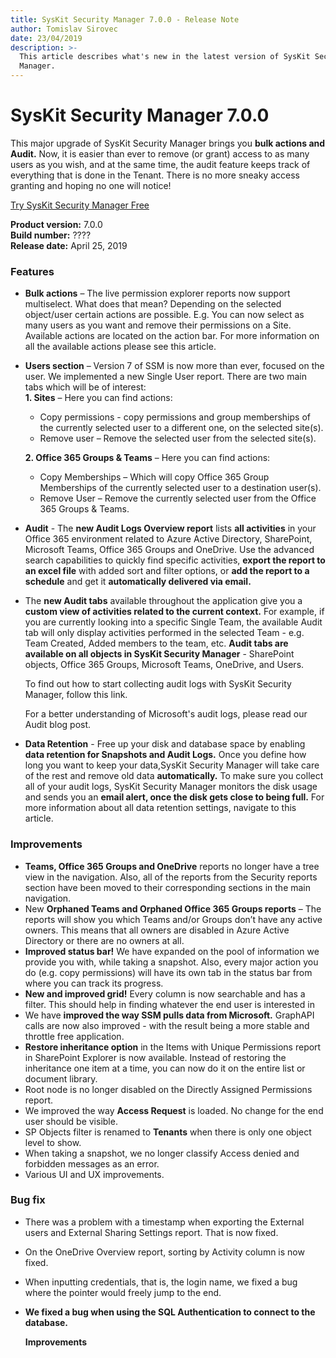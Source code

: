```yaml
---
title: SysKit Security Manager 7.0.0 - Release Note
author: Tomislav Sirovec
date: 23/04/2019
description: >-
  This article describes what's new in the latest version of SysKit Security
  Manager.
---
```


# SysKit Security Manager 7.0.0

This major upgrade of SysKit Security Manager brings you **bulk actions and Audit.** Now, it is easier than ever to remove \(or grant\) access to as many users as you wish, and at the same time, the audit feature keeps track of everything that is done in the Tenant. There is no more sneaky access granting and hoping no one will notice!

[Try SysKit Security Manager Free](https://www.syskit.com/products/security-manager/download/)

**Product version:** 7.0.0  
**Build number:** ????  
**Release date:** April 25, 2019

### Features

* **Bulk actions** – The live permission explorer reports now support multiselect. What does that mean? Depending on the selected object/user certain actions are possible. E.g. You can now select as many users as you want and remove their permissions on a Site. Available actions are located on the action bar. For more information on all the available actions please see this article.  
* **Users section** – Version 7 of SSM is now more than ever, focused on the user. We implemented a new Single User report. There are two main tabs which will be of interest:  
  **1. Sites** – Here you can find actions:

  * Copy permissions - copy permissions and group memberships of the currently selected user to a different one, on the selected site\(s\).                   
  * Remove user – Remove the selected user from the selected site\(s\).  

  **2. Office 365 Groups & Teams** – Here you can find actions:

  * Copy Memberships – Which will copy Office 365 Group Memberships of the currently selected user to a destination user\(s\). 
  * Remove User – Remove the currently selected user from the Office 365 Groups & Teams. 

* **Audit** - The **new Audit Logs Overview report** lists **all activities** in your Office 365 environment related to Azure Active Directory, SharePoint, Microsoft Teams, Office 365 Groups and OneDrive. Use the advanced search capabilities to quickly find specific activities, **export the report to an excel file** with added sort and filter options, or **add the report to a schedule** and get it **automatically delivered via email.**
* The **new Audit tabs** available throughout the application give you a **custom view of activities related to the current context.** For example, if you are currently looking into a specific Single Team, the available Audit tab will only display activities performed in the selected Team - e.g. Team Created, Added members to the team, etc. **Audit tabs are available on all objects in SysKit Security Manager** - SharePoint objects, Office 365 Groups, Microsoft Teams, OneDrive, and Users.

  To find out how to start collecting audit logs with SysKit Security Manager, follow this link.

  For a better understanding of Microsoft's audit logs, please read our Audit blog post.

* **Data Retention** - Free up your disk and database space by enabling **data retention for Snapshots and Audit Logs.** Once you define how long you want to keep your data,SysKit Security Manager will take care of the rest and remove old data **automatically.** To make sure you collect all of your audit logs, SysKit Security Manager monitors the disk usage and sends you an **email alert, once the disk gets close to being full.** For more information about all data retention settings, navigate to this article.

### Improvements

* **Teams, Office 365 Groups and OneDrive** reports no longer have a tree view in the navigation. Also, all of the reports from the Security reports section have been moved to their corresponding sections in the main navigation.  
* New **Orphaned Teams and Orphaned Office 365 Groups reports** – The reports will show you which Teams and/or Groups don’t have any active owners. This means that all owners are disabled in Azure Active Directory or there are no owners at all. 
* **Improved status bar!** We have expanded on the pool of information we provide you with, while taking a snapshot. Also, every major action you do \(e.g. copy permissions\) will have its own tab in the status bar from where you can track its progress. 
* **New and improved grid!** Every column is now searchable and has a filter. This should help in finding whatever the end user is interested in
* We have **improved the way SSM pulls data from Microsoft.** GraphAPI calls are now also improved - with the result being a more stable and throttle free application.  
* **Restore inheritance option** in the Items with Unique Permissions report in SharePoint Explorer is now available. Instead of restoring the inheritance one item at a time, you can now do it on the entire list or document library.   
* Root node is no longer disabled on the Directly Assigned Permissions report. 
* We improved the way **Access Request** is loaded. No change for the end user should be visible.    
* SP Objects filter is renamed to **Tenants** when there is only one object level to show.
* When taking a snapshot, we no longer classify Access denied and forbidden messages as an error.
* Various UI and UX improvements.  

### Bug fix

* There was a problem with a timestamp when exporting the External users and External Sharing Settings report. That is now fixed.  
* On the OneDrive Overview report, sorting by Activity column is now fixed. 
* When inputting credentials, that is, the login name, we fixed a bug where the pointer would freely jump to the end. 
* **We fixed a bug when using the SQL Authentication to connect to the database.**

  **Improvements**

